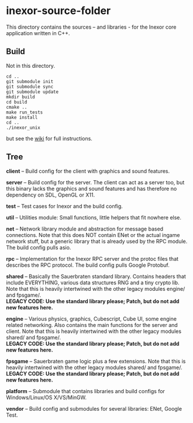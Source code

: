 # inexor-source-folder

This directory contains the sources – and libraries - for
the Inexor core application written in C++.


## Build

Not in this directory.

  ```shell
  cd ..
  git submodule init
  git submodule sync
  git submodule update
  mkdir build
  cd build
  cmake ..
  make run_tests
  make install
  cd ..
  ./inexor_unix
  ```

but see the [wiki](https://github.com/inexor-game/code/wiki/Build) 
for full instructions.

## Tree

**client** – Build config for the client with
graphics and sound features.

**server** – Build config for the server. The client can act
as a server too, but this binary lacks the graphics and
sound features and has therefore no dependency on SDL,
OpenGL or X11.

**test** – Test cases for Inexor and the build config.

**util** – Utilities module: Small functions, little helpers
that fit nowhere else.

**net** – Network library module and abstraction for message
based connections. Note that this does NOT contain ENet or
the actual ingame network stuff, but a generic library that
is already used by the RPC module. The build config pulls
asio.

**rpc** – Implementation for the Inexor RPC server and the
protoc files that describes the RPC protocol. The build
config pulls Google Protobuf.

**shared** – Basically the Sauerbraten standard library.
Contains headers that include EVERYTHING, various data
structures RNG and a tiny crypto lib. Note that this is
heavily intertwined with the other legacy modules engine/
and fpsgame/.  
**LEGACY CODE: Use the standard library please; Patch, but
do not add new features here.**

**engine** – Various physics, graphics, Cubescript, Cube UI,
some engine related networking. Also contains the main
functions for the server and client. Note that this is
heavily intertwined with the other legacy modules shared/
and fpsgame/.  
**LEGACY CODE: Use the standard library please; Patch, but
do not add new features here.**

**fpsgame** – Sauerbraten game logic plus a few extensions.
Note that this is heavily intertwined with the other legacy
modules shared/ and fpsgame/.  
**LEGACY CODE: Use the standard library please; Patch, but
do not add new features here.**

**platform** – Submodule that contains libraries and
build configs for Windows/Linux/OS X/VS/MinGW.

**vendor** – Build config and submodules for several
libraries: ENet, Google Test.
